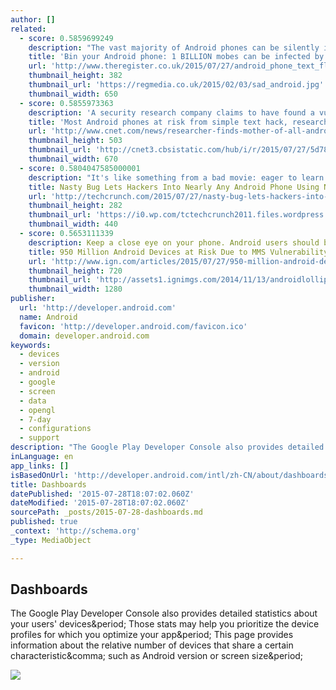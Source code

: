 ```yaml
---
author: []
related:
  - score: 0.5859699249
    description: "The vast majority of Android phones can be silently infected each by a single text message, allowing criminals to worm their way into as many as 950 million devices. You just need to know a victim's cellphone number to send them a booby-trapped multimedia text message that will run software of your choosing on their vulnerable device."
    title: 'Bin your Android phone: 1 BILLION mobes can be infected by a single text'
    url: 'http://www.theregister.co.uk/2015/07/27/android_phone_text_flaw/'
    thumbnail_height: 382
    thumbnail_url: 'https://regmedia.co.uk/2015/02/03/sad_android.jpg'
    thumbnail_width: 650
  - score: 0.5855973363
    description: 'A security research company claims to have found a vulnerability baked into Android that could endanger nearly all devices running the popular mobile software. The flaw, says researcher Zimperium, exists in the media playback tool built into Android, called Stagefright.'
    title: 'Most Android phones at risk from simple text hack, researcher says - CNET'
    url: 'http://www.cnet.com/news/researcher-finds-mother-of-all-android-vulnerabilities/'
    thumbnail_height: 503
    thumbnail_url: 'http://cnet3.cbsistatic.com/hub/i/r/2015/07/27/5d785018-9550-483e-8c98-0a673e822f91/thumbnail/670x503/b9bd5e6e544e37942094032e60d4d56d/stagefright.jpg'
    thumbnail_width: 670
  - score: 0.5804047585000001
    description: "It's like something from a bad movie: eager to learn the details of the bad guy's dastardly plot, the good guys hack his phone armed with little more than knowledge of his phone number. No physical access to the phone, no tricking him into opening some shady application; just a quick message sent to his phone, and bam - they're in."
    title: Nasty Bug Lets Hackers Into Nearly Any Android Phone Using Nothing But A Message
    url: 'http://techcrunch.com/2015/07/27/nasty-bug-lets-hackers-into-nearly-any-android-phone-using-nothing-but-a-message/'
    thumbnail_height: 282
    thumbnail_url: 'https://i0.wp.com/tctechcrunch2011.files.wordpress.com/2015/07/android.png?fit=440%2C330'
    thumbnail_width: 440
  - score: 0.5653111339
    description: Keep a close eye on your phone. Android users should be on the lookout for any video messages they receive that suddenly disappear. Why? Because it could mean that particular device has been compromised.
    title: 950 Million Android Devices at Risk Due to MMS Vulnerability - IGN
    url: 'http://www.ign.com/articles/2015/07/27/950-million-android-devices-at-risk-due-to-mms-vulnerability'
    thumbnail_height: 720
    thumbnail_url: 'http://assets1.ignimgs.com/2014/11/13/androidlollipopjpg-bc176b_1280w.jpg'
    thumbnail_width: 1280
publisher:
  url: 'http://developer.android.com'
  name: Android
  favicon: 'http://developer.android.com/favicon.ico'
  domain: developer.android.com
keywords:
  - devices
  - version
  - android
  - google
  - screen
  - data
  - opengl
  - 7-day
  - configurations
  - support
description: "The Google Play Developer Console also provides detailed statistics about your users' devices. Those stats may help you prioritize the device profiles for which you optimize your app. This page provides information about the relative number of devices that share a certain characteristic, such as Android version or screen size."
inLanguage: en
app_links: []
isBasedOnUrl: 'http://developer.android.com/intl/zh-CN/about/dashboards/index.html'
title: Dashboards
datePublished: '2015-07-28T18:07:02.060Z'
dateModified: '2015-07-28T18:07:02.060Z'
sourcePath: _posts/2015-07-28-dashboards.md
published: true
_context: 'http://schema.org'
_type: MediaObject

---
```

<article style=""><h1>Dashboards</h1><p>The Google Play Developer Console also provides detailed statistics about your users' devices&amp;period; Those stats may help you prioritize the device profiles for which you optimize your app&amp;period; This page provides information about the relative number of devices that share a certain characteristic&amp;comma; such as Android version or screen size&amp;period;</p><img src="http://chart.googleapis.com/chart?chl=GL%202.0%7CGL%203.0%7CGL%203.1&amp;chf=bg%2Cs%2C00000000&amp;chd=t%3A63.0%2C35.0%2C2.0&amp;chco=c4df9b%2C6fad0c&amp;cht=p&amp;chs=400x250" /></article>